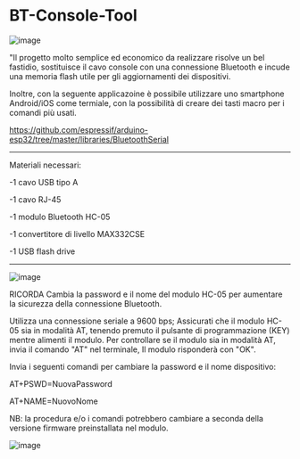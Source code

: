 # BT-Console-Tool
![image](https://github.com/user-attachments/assets/b9682e6e-7acf-4071-af1f-07ba006e2e3a)

"Il progetto molto semplice ed economico da realizzare risolve un bel fastidio, sostituisce il cavo console con una connessione Bluetooth e incude una memoria flash utile per gli aggiornamenti dei dispositivi.

Inoltre, con la seguente applicazoine è possibile utilizzare uno smartphone Android/iOS come termiale, con la possibilità di creare dei tasti macro per i comandi più usati.

https://github.com/espressif/arduino-esp32/tree/master/libraries/BluetoothSerial

_______________________________________________

Materiali necessari:

-1 cavo USB tipo A

-1 cavo RJ-45

-1 modulo Bluetooth HC-05

-1 convertitore di livello MAX332CSE

-1 USB flash drive

_______________________________________________

![image](https://github.com/user-attachments/assets/85ba1bac-b0cc-440a-8bbe-72050df56418)




RICORDA
Cambia la password e il nome del modulo HC-05 per aumentare la sicurezza della connessione Bluetooth.

Utilizza una connessione seriale a 9600 bps;
Assicurati che il modulo HC-05 sia in modalità AT,
tenendo premuto il pulsante di programmazione (KEY) mentre alimenti il modulo.
Per controllare se il modulo sia in modalità AT, invia il comando
"AT" nel terminale, Il modulo risponderà con "OK".


Invia i seguenti comandi per cambiare la password e il nome dispositivo:

AT+PSWD=NuovaPassword

AT+NAME=NuovoNome

NB: la procedura e/o i comandi potrebbero cambiare a seconda della versione firmware preinstallata nel modulo.

![image](https://github.com/user-attachments/assets/d205d0e6-82f7-4179-b780-bb3e8abb413b)



